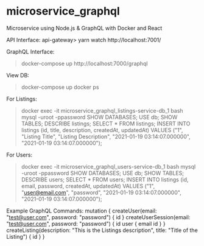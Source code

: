 # microservice_graphql
Microservice using Node.js & GraphQL with Docker and React

API Interface:
api-gateway> yarn watch
http://localhost:7001/

GraphQL Interface:
> docker-compose up
http://localhost:7000/graphql

View DB:
> docker-compose up
> docker ps

For Listings:
> docker exec -it microservice_graphql_listings-service-db_1 bash
> mysql -uroot -ppassword
> SHOW DATABASES;
> USE db;
> SHOW TABLES;
> DESCRIBE listings;
> SELECT * FROM listings;
> INSERT INTO listings (id, title, description, createdAt, updatedAt) VALUES ("1", "Listing Title", "Listing Description", "2021-01-19 03:14:07.000000", "2021-01-19 03:14:07.000000");

For Users:
> docker exec -it microservice_graphql_users-service-db_1 bash
> mysql -uroot -ppassword
> SHOW DATABASES;
> USE db;
> SHOW TABLES;
> DESCRIBE users;
> SELECT * FROM users;
> INSERT INTO listings (id, email, password, createdAt, updatedAt) VALUES ("1", "user@email.com", "password", "2021-01-19 03:14:07.000000", "2021-01-19 03:14:07.000000");

Example GraphQL Commands:
mutation {
    createUser(email: "test@user.com", password: "password") {
        id
    }
    createUserSession(email: "test@user.com", password: "password") {
        id
        user {
            email
            id
        }
    }
    createListing(description: "This is the Listings description", title: "Title of the Listing") {
        id
    }
}
